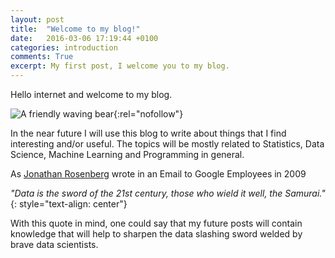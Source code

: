 ```yaml
---
layout: post
title:  "Welcome to my blog!"
date:   2016-03-06 17:19:44 +0100
categories: introduction
comments: True
excerpt: My first post, I welcome you to my blog.
---
```


Hello internet and welcome to my blog.

![A friendly waving bear ](http://49.media.tumblr.com/a9308a69b396b5f809653d63ec56eb56/tumblr_n2xc3cHWg01sgl0ajo1_500.gif){:rel="nofollow"}

In the near future I will use this blog to write about things that I find interesting and/or useful.
The topics will be mostly related to Statistics, Data Science, Machine Learning and Programming in general.

As [Jonathan Rosenberg](https://googleblog.blogspot.de/2009/02/from-height-of-this-place.html) wrote in an Email to Google Employees in 2009

*"Data is the sword of the 21st century, those who wield it well, the Samurai."*
{: style="text-align: center"}

With this quote in mind, one could say that my future posts will contain knowledge that will help to sharpen the data slashing sword welded by brave data scientists.
